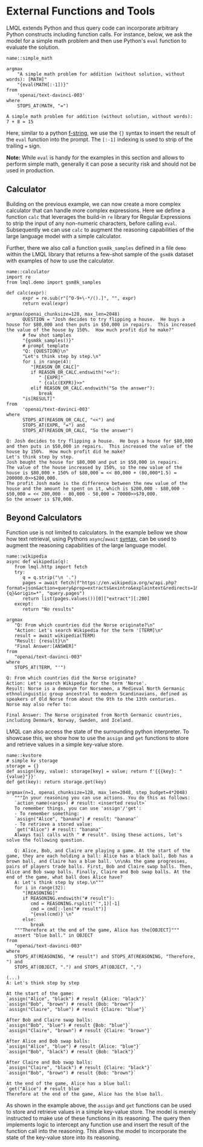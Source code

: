 # External Functions and Tools

LMQL extends Python and thus query code can incorporate arbitrary Python constructs including function calls.
For instance, below, we ask the model for a simple math problem and then use Python's `eval` function to evaluate the solution.

```{lmql}
name::simple_math

argmax
    "A simple math problem for addition (without solution, without words): [MATH]"
    "{eval(MATH[:-1])}"
from 
    'openai/text-davinci-003'
where
    STOPS_AT(MATH, "=")
```

```model-output
A simple math problem for addition (without solution, without words):
7 + 8 = 15
```



Here, similar to a python [f-string](https://peps.python.org/pep-0498), we use the `{}` syntax to insert the result of the `eval` function into the prompt. The `[:-1]` indexing is used to strip of the trailing `=` sign.

**Note:** While `eval` is handy for the examples in this section and allows to perform simple math, generally it can pose a security risk and should not be used in production.

## Calculator
Building on the previous example, we can now create a more complex calculator that can handle more complex expressions.
Here we define a function `calc` that leverages the build-in `re` library for Regular Expressions to strip the input of any non-numeric characters, before calling `eval`. Subsequently we can use `calc` to augment the reasoning capabilities of the large language model with a simple calculator.

Further, there we also call a function `gsm8k_samples` defined in a file `demo` within the LMQL library that returns a few-shot sample of the `gsm8k` dataset with examples of how to use the calculator.

```{lmql}
name::calculator
import re
from lmql.demo import gsm8k_samples

def calc(expr):
      expr = re.sub(r"[^0-9+\-*/().]", "", expr)
      return eval(expr)

argmax(openai_chunksize=128, max_len=2048)
      QUESTION = "Josh decides to try flipping a house.  He buys a house for $80,000 and then puts in $50,000 in repairs.  This increased the value of the house by 150%.  How much profit did he make?"
      # few shot samples
      "{gsm8k_samples()}"
      # prompt template
      "Q: {QUESTION}\n"
      "Let's think step by step.\n"
      for i in range(4):
         "[REASON_OR_CALC]"
         if REASON_OR_CALC.endswith("<<"):
            " [EXPR]"
            " {calc(EXPR)}>>"
         elif REASON_OR_CALC.endswith("So the answer"):
            break
      "is[RESULT]"
from 
      'openai/text-davinci-003'
where
      STOPS_AT(REASON_OR_CALC, "<<") and
      STOPS_AT(EXPR, "=") and
      STOPS_AT(REASON_OR_CALC, "So the answer")
```
```model-output
Q: Josh decides to try flipping a house.  He buys a house for $80,000 and then puts in $50,000 in repairs.  This increased the value of the house by 150%.  How much profit did he make?
Let's think step by step.
Josh bought the house for $80,000 and put in $50,000 in repairs.
The value of the house increased by 150%, so the new value of the house is $80,000 + 150% of $80,000 = << 80,000 + (80,000*1.5) = 200000.0>>$200,000.
The profit Josh made is the difference between the new value of the house and the amount he spent on it, which is $200,000 - $80,000 - $50,000 = << 200,000 - 80,000 - 50,000 = 70000>>$70,000.
So the answer is $70,000.
```

## Beyond Calculators
Function use is not limited to calculators. In the example bellow we show how text retrieval, using Pythons `async`/`await` [syntax](https://docs.python.org/3/library/asyncio.html), can be used to augment the reasoning capabilities of the large language model. 

```{lmql}
name::wikipedia
async def wikipedia(q):
   from lmql.http import fetch
   try:
      q = q.strip("\n '.")
      pages = await fetch(f"https://en.wikipedia.org/w/api.php?format=json&action=query&prop=extracts&exintro&explaintext&redirects=1&titles={q}&origin=*", "query.pages")
      return list(pages.values())[0]["extract"][:280]
   except:
      return "No results"

argmax
   "Q: From which countries did the Norse originate?\n"
   "Action: Let's search Wikipedia for the term '[TERM]\n"
   result = await wikipedia(TERM)
   "Result: {result}\n"
   "Final Answer:[ANSWER]"
from 
   "openai/text-davinci-003"
where
   STOPS_AT(TERM, "'")
```
```model-output
Q: From which countries did the Norse originate?
Action: Let's search Wikipedia for the term 'Norse'.
Result: Norse is a demonym for Norsemen, a Medieval North Germanic ethnolinguistic group ancestral to modern Scandinavians, defined as speakers of Old Norse from about the 9th to the 13th centuries.
Norse may also refer to:

Final Answer: The Norse originated from North Germanic countries, including Denmark, Norway, Sweden, and Iceland.
```

LMQL can also access the state of the surrounding python interpreter. To showcase this, we show how to use the `assign` and `get` functions to store and retrieve values in a simple key-value store.

```{lmql}
name::kvstore
# simple kv storage
storage = {}
def assign(key, value): storage[key] = value; return f'{{{key}: "{value}"}}'
def get(key): return storage.get(key)

argmax(n=1, openai_chunksize=128, max_len=2048, step_budget=4*2048)
   """In your reasoning you can use actions. You do this as follows:
   `action_name(<args>) # result: <inserted result>`
   To remember things, you can use 'assign'/'get':
   - To remember something:
   `assign("Alice", "banana") # result: "banana"`
   - To retrieve a stored value:
   `get("Alice") # result: "banana"`
   Always tail calls with " # result". Using these actions, let's solve the following question.
   
   Q: Alice, Bob, and Claire are playing a game. At the start of the game, they are each holding a ball: Alice has a black ball, Bob has a brown ball, and Claire has a blue ball. \n\nAs the game progresses, pairs of players trade balls. First, Bob and Claire swap balls. Then, Alice and Bob swap balls. Finally, Claire and Bob swap balls. At the end of the game, what ball does Alice have?
   A: Let's think step by step.\n"""
   for i in range(32):
      "[REASONING]"
      if REASONING.endswith("# result"):
         cmd = REASONING.rsplit("`",1)[-1]
         cmd = cmd[:-len("# result")]
         "{eval(cmd)}`\n"
      else:
         break
   """Therefore at the end of the game, Alice has the[OBJECT]"""
   assert "blue ball." in OBJECT
from 
   "openai/text-davinci-003"
where
   STOPS_AT(REASONING, "# result") and STOPS_AT(REASONING, "Therefore, ") and
   STOPS_AT(OBJECT, ".") and STOPS_AT(OBJECT, ",")            
```
```model-output
(...)
A: Let's think step by step

At the start of the game:
`assign("Alice", "black") # result {Alice: "black"}`
`assign("Bob", "brown") # result {Bob: "brown"}`
`assign("Claire", "blue") # result {Claire: "blue"}`

After Bob and Claire swap balls:
`assign("Bob", "blue") # result {Bob: "blue"}`
`assign("Claire", "brown") # result {Claire: "brown"}`

After Alice and Bob swap balls:
`assign("Alice", "blue") # result {Alice: "blue"}`
`assign("Bob", "black") # result {Bob: "black"}`

After Claire and Bob swap balls:
`assign("Claire", "black") # result {Claire: "black"}`
`assign("Bob", "brown") # result {Bob: "brown"}`

At the end of the game, Alice has a blue ball:
`get("Alice") # result blue`
Therefore at the end of the game, Alice has the blue ball.
```

As shown in the example above, the `assign` and `get` functions can be used to store and retrieve values in a simple key-value store. The model is merely instructed to make use of these functions in its reasoning. The query then implements logic to intercept any function use and insert the result of the function call into the reasoning. This allows the model to incorporate the state of the key-value store into its reasoning.




